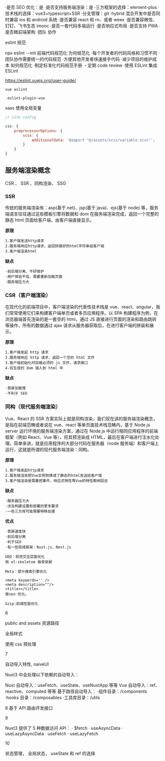 ·是否 SEO 优化：是
·是否支持服务端渲染：是
·三方框架的选择：element-plus
·技术栈的选择：vue3+typescript+SSR
·分支管理：git
·hybrid 混合开发中是否同时兼容 ios 和 android 系统
·是否兼容 react 和 rn、或者 weex
·是否兼容微信、钉钉、飞书生态
imooc
·是否一套代码多端运行
·是否响应式布局
·是否支持 PWA
·是否微前端架构
·团队 协作

eslint 规范

npx eslint --init
前端代码规范化
为何规范化
·每个开发者的代码风格和习惯不同
·团队协作需要统一的代码规范
·方便其他开发者快速接手代码
·减少项目的维护成本
如何规范化
·制定标准化代码规范手册
・定期 code review
·使用 ESLint
集成 ESLint

https://eslint.vuejs.org/user-guide/

```
vue eslint

 eslint-plugin-vue

```

sass 使用全局变量

```javascript
// vite config

css: {
	preprocessorOptions: {
		scss: {
			additionalData: '@import "@/assets/scss/variable.scss"';
		}
	}
}
```

## 服务端渲染概念

CSR 、 SSR 、同构渲染、 SSG

### SSR

传统的服务端渲染有：asp(基于.net)、jsp(基于 java)、ejs(基于 node) 等，服务端语言往往通过这些模板引擎将数据和 dom 在服务端渲染完成，返回一个完整的静态 html 页面给客户端，由客户端直接显示。

**原理**

    1.客户端发送http请求
    2.服务端响应http请求，返回拼接好的html字符串给客户端
    3.客户端渲染html

**缺点**

    ·前后端分离，不好维护
    ·用户体验不佳，需要重新加载页面
    ·服务端压力大

### CSR（客户端渲染）

在现代化的前端项目中，客户端渲染的代表性技术栈是 vue、react、angular，我们常常使用它们来构建客户端单页或者多页应用程序。以 SPA 构建程序为例，在浏览器端首先渲染的是一套空的 html，通过 JS 直接进行页面的渲染和路由跳转等操作，所有的数据通过 ajax 请求从服务器获取后，在进行客户端的拼装和展示。

**原理**

    1.客户端发起 http 请求
    2.服务端响应 http 请求，返回一个空的 html 文件
    3.客户端初始化时加载必须的 js 文件，请求接口
    4.将生成的 dom 插入到 html 中

**缺点**

    ·首屏加载慢
    ·不利于 SEO

### 同构（现代服务端渲染）

Vue、React 的 SSR 方案实际上就是同构渲染，我们现在讲的服务端渲染概念，是指在前端范畴或者说在 vue、react 等单页面技术栈范畴内，基于 Node.js server 运行环境的服务端渲染方案，通过在 Node.js 中运行相同应用程序的前端框架（例如 React、Vue 等），将其预渲染成 HTML，最后在客户端进行注水化处理。简单来讲，就是应用程序的大部分代码在服务器（node 服务端）和客户端上运行，这就是所谓的现代服务端渲染：同构。

**原理**

    1.客户端发起http请求
    2.服务端渲染把Vue实例转换成了静态的html发送给客户端
    3.客户端渲染是需要把事件、响应式特性等Vue的特性都绑回去

**缺点**

    ·服务器压力大
    ·涉及构建设置和部署的更多要求
    ·一些三方库可能需要特殊处理

**优点**

    ·首屏速度快
    ·前后端分离
    ·利于SEO
    ·有一些现成框架：Nuxt.js、Next.js

    UED：视觉交互层面优化
    用 el-skeletom 做骨架屏

    Meta：提升搜索引擎优化

    <meta keywords='' />
    <meta description=""/>
    <title></title>
    做seo 优化。

    Gzip:前端性能优化

6

public and assets 资源路径

全局样式

使用 css 预处理

7

自动导入特性, naiveUI

Nuxt3 中会处理以下依赖的自动导入：

Nuxt 自动导入：useFetch、useState、useNuxtApp 等等
Vue 自动导入：ref、reactive、computed 等等
基于路径自动导入：
·组件目录：/components
·hooks 目录：/composables
·工具库目录：/utils

8
基于 API 路由开发接口

9

Nuxt3 提供了 5 种数据访问 API：
· $fetch
· useAsyncData
· useLazyAsyncData
· useFetch
· useLazyFetch

10

状态管理， 全局状态， useState 和 ref 的选择
